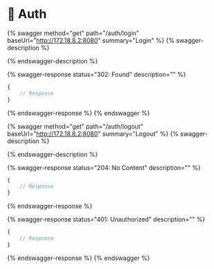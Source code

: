 # 🔐 Auth

{% swagger method="get" path="/auth/login" baseUrl="http://172.18.8.2:8080" summary="Login" %}
{% swagger-description %}

{% endswagger-description %}

{% swagger-response status="302: Found" description="" %}
```javascript
{
    // Response
}
```
{% endswagger-response %}
{% endswagger %}

{% swagger method="get" path="/auth/logout" baseUrl="http://172.18.8.2:8080" summary="Logout" %}
{% swagger-description %}

{% endswagger-description %}

{% swagger-response status="204: No Content" description="" %}
```javascript
{
    // Response
}
```
{% endswagger-response %}

{% swagger-response status="401: Unauthorized" description="" %}
```javascript
{
    // Response
}
```
{% endswagger-response %}
{% endswagger %}
